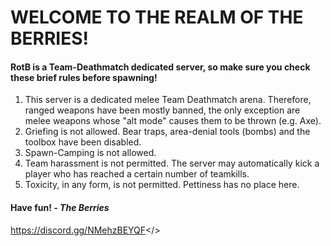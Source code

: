 # WELCOME TO THE REALM OF THE BERRIES!  

#### RotB is a Team-Deathmatch dedicated server, so make sure you check these brief rules before spawning!  

1) This server is a dedicated melee Team Deathmatch arena. Therefore, ranged weapons have been mostly banned, the only exception are melee weapons whose "alt mode" causes them to be thrown (e.g. Axe).
2) Griefing is not allowed. Bear traps, area-denial tools (bombs) and the toolbox have been disabled.
3) Spawn-Camping is not allowed.
4) Team harassment is not permitted. The server may automatically kick a player who has reached a certain number of teamkills.
5) Toxicity, in any form, is not permitted. Pettiness has no place here.  
 
#### Have fun! *- The Berries*  

<a id="Join our discord - https://discord.gg/NMehzBEYQF">https://discord.gg/NMehzBEYQF</>
